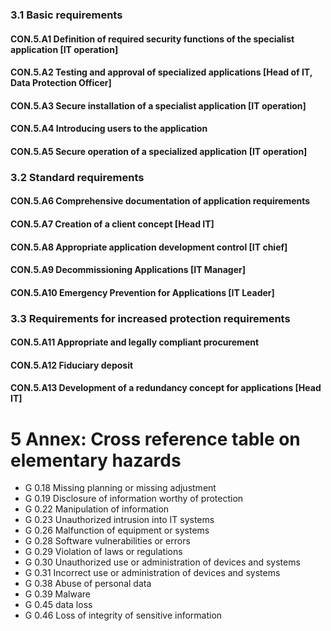 ### 3.1 Basic requirements
#### CON.5.A1 Definition of required security functions of the specialist application [IT operation]
#### CON.5.A2 Testing and approval of specialized applications [Head of IT, Data Protection Officer]
#### CON.5.A3 Secure installation of a specialist application [IT operation]
#### CON.5.A4 Introducing users to the application
#### CON.5.A5 Secure operation of a specialized application [IT operation]
### 3.2 Standard requirements
#### CON.5.A6 Comprehensive documentation of application requirements
#### CON.5.A7 Creation of a client concept [Head IT]
#### CON.5.A8 Appropriate application development control [IT chief]
#### CON.5.A9 Decommissioning Applications [IT Manager]
#### CON.5.A10 Emergency Prevention for Applications [IT Leader]
### 3.3 Requirements for increased protection requirements
#### CON.5.A11 Appropriate and legally compliant procurement
#### CON.5.A12 Fiduciary deposit
#### CON.5.A13 Development of a redundancy concept for applications [Head IT]
# 5 Annex: Cross reference table on elementary hazards
* G 0.18 Missing planning or missing adjustment
* G 0.19 Disclosure of information worthy of protection
* G 0.22 Manipulation of information
* G 0.23 Unauthorized intrusion into IT systems
* G 0.26 Malfunction of equipment or systems
* G 0.28 Software vulnerabilities or errors
* G 0.29 Violation of laws or regulations
* G 0.30 Unauthorized use or administration of devices and systems
* G 0.31 Incorrect use or administration of devices and systems
* G 0.38 Abuse of personal data
* G 0.39 Malware
* G 0.45 data loss
* G 0.46 Loss of integrity of sensitive information
